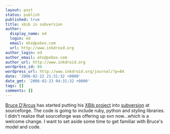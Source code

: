 ```yaml
---
layout: post
status: publish
published: true
title: xbib in subversion
author:
  display_name: ed
  login: ed
  email: ehs@pobox.com
  url: http://www.inkdroid.org
author_login: ed
author_email: ehs@pobox.com
author_url: http://www.inkdroid.org
wordpress_id: 84
wordpress_url: http://www.inkdroid.org/journal/?p=84
date: '2006-02-22 21:31:32 +0000'
date_gmt: '2006-02-23 04:31:32 +0000'
tags: []
comments: []
---
```

<p><a href="http://web.archive.org/web/20080517164303/http://netapps.muohio.edu/blogs/darcusb/darcusb/">Bruce D'Arcus</a> has started putting his <a href="http://xbiblio.sourceforge.net/">XBib project</a> into <a href="http://svn.sourceforge.net/viewcvs.cgi/xbiblio/">subversion</a> at sourceforge. The code is going to include ruby, python and styling libraries. I didn't realize that sourceforge was offering up svn now...which is a welcome change. I want to set aside some time to get familiar with Bruce's model and code.</p>
